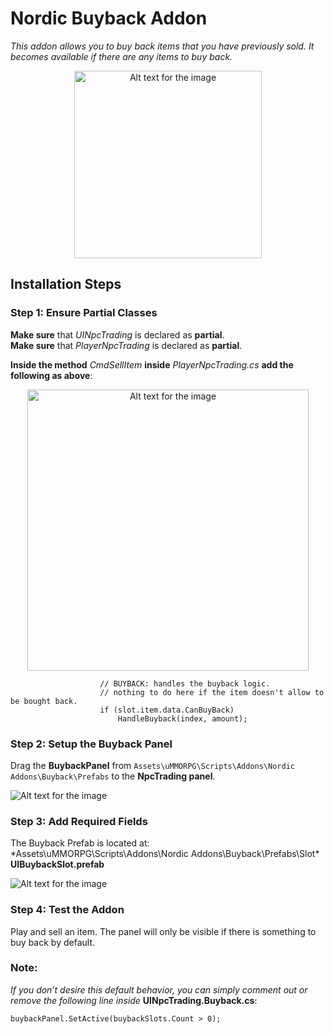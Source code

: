 # Nordic Buyback Addon
*This addon allows you to buy back items that you have previously sold. It becomes available if there are any items to buy back.*

<center> <img src="https://jokeoverflow.xyz/Install-Guides/Buyback/preview3.png" width="300" alt="Alt text for the image"> </center>

## **Installation Steps**
### **Step 1**: **Ensure Partial Classes**

**Make sure** that *UINpcTrading* is declared as **partial**. 
<br>
**Make sure** that *PlayerNpcTrading* is declared as **partial**.

**Inside the method** *CmdSellItem* **inside** *PlayerNpcTrading.cs* **add the following as above**:

<center> <img src="https://jokeoverflow.xyz/Install-Guides/Buyback/step4.png" width="450" alt="Alt text for the image"> </center>

```
                    // BUYBACK: handles the buyback logic.
                    // nothing to do here if the item doesn't allow to be bought back.
                    if (slot.item.data.CanBuyBack)
                        HandleBuyback(index, amount);
```

### **Step 2**: **Setup the Buyback Panel**
Drag the **BuybackPanel** from ``Assets\uMMORPG\Scripts\Addons\Nordic Addons\Buyback\Prefabs`` to the **NpcTrading panel**.

![Alt text for the image](https://jokeoverflow.xyz/Install-Guides/Buyback/step2.png)

### **Step 3**: **Add Required Fields**
The Buyback Prefab is located at:
*Assets\uMMORPG\Scripts\Addons\Nordic Addons\Buyback\Prefabs\Slot\* **UIBuybackSlot.prefab**

![Alt text for the image](https://jokeoverflow.xyz/Install-Guides/Buyback/step3.png)

### **Step 4**: **Test the Addon**
Play and sell an item. The panel will only be visible if there is something to buy back by default.

### Note:
*If you don’t desire this default behavior, you can simply comment out or remove the following line inside* **UINpcTrading.Buyback.cs**:

```
buybackPanel.SetActive(buybackSlots.Count > 0);
